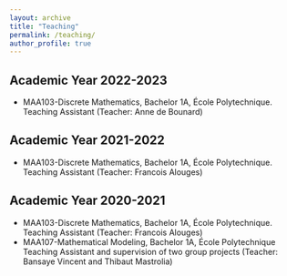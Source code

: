 ```yaml
---
layout: archive
title: "Teaching"
permalink: /teaching/
author_profile: true
---
```


## Academic Year 2022-2023

* MAA103-Discrete Mathematics, Bachelor 1A, École Polytechnique. Teaching Assistant (Teacher: Anne de Bounard)

## Academic Year 2021-2022

* MAA103-Discrete Mathematics, Bachelor 1A, École Polytechnique. Teaching Assistant (Teacher: Francois Alouges)

## Academic Year 2020-2021

* MAA103-Discrete Mathematics, Bachelor 1A, École Polytechnique. Teaching Assistant (Teacher: Francois Alouges)
* MAA107-Mathematical Modeling, Bachelor 1A, École Polytechnique Teaching Assistant and supervision of two group projects (Teacher: Bansaye Vincent and Thibaut Mastrolia)

